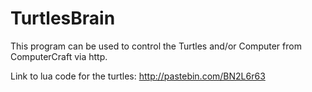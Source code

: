 # TurtlesBrain
This program can be used to control the Turtles and/or Computer from ComputerCraft via http.

Link to lua code for the turtles: http://pastebin.com/BN2L6r63
